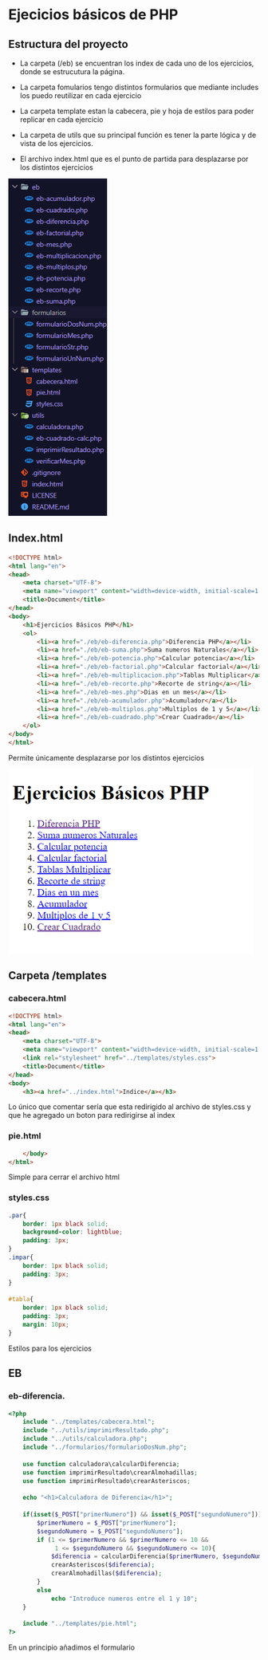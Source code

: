 # Ejecicios básicos de PHP

## Estructura del proyecto
- La carpeta (/eb) se encuentran los index de cada uno de los ejercicios, donde se estrucutura la página.

- La carpeta fomularios tengo distintos formularios que mediante includes los puedo reutilizar en cada ejercicio

- La carpeta template estan la cabecera, pie y hoja de estilos para poder replicar en cada ejercicio

- La carpeta de utils que su principal función es tener la parte lógica y de vista de los ejercicios. 

- El archivo index.html que es el punto de partida para desplazarse por los distintos ejercicios


![Alt text](./imagenes-md/image.png)

## Index.html

``` html
<!DOCTYPE html>
<html lang="en">
<head>
    <meta charset="UTF-8">
    <meta name="viewport" content="width=device-width, initial-scale=1.0">
    <title>Document</title>
</head>
<body>
    <h1>Ejercicios Básicos PHP</h1>
    <ol>
        <li><a href="./eb/eb-diferencia.php">Diferencia PHP</a></li>
        <li><a href="./eb/eb-suma.php">Suma numeros Naturales</a></li>
        <li><a href="./eb/eb-potencia.php">Calcular potencia</a></li>
        <li><a href="./eb/eb-factorial.php">Calcular factorial</a></li>
        <li><a href="./eb/eb-multiplicacion.php">Tablas Multiplicar</a></li>
        <li><a href="./eb/eb-recorte.php">Recorte de string</a></li>
        <li><a href="./eb/eb-mes.php">Dias en un mes</a></li>
        <li><a href="./eb/eb-acumulador.php">Acumulador</a></li>
        <li><a href="./eb/eb-multiplos.php">Multiplos de 1 y 5</a></li>
        <li><a href="./eb/eb-cuadrado.php">Crear Cuadrado</a></li>
    </ol>
</body>
</html>
```
Permite únicamente desplazarse por los distintos ejercicios

![Alt text](./imagenes-md/image1.png)

## Carpeta /templates
### cabecera.html
```html
<!DOCTYPE html>
<html lang="en">
<head>
    <meta charset="UTF-8">
    <meta name="viewport" content="width=device-width, initial-scale=1.0">
    <link rel="stylesheet" href="../templates/styles.css">
    <title>Document</title>
</head>
<body>
    <h3><a href="../index.html">Indice</a></h3>
```
Lo único que comentar sería que esta redirigido al archivo de styles.css y que he agregado un boton para redirigirse al index

### pie.html
```html
    </body>
</html>
```
Simple para cerrar el archivo html

### styles.css
```css
.par{
    border: 1px black solid;
    background-color: lightblue;
    padding: 3px;
}
.impar{
    border: 1px black solid;
    padding: 3px;
}

#tabla{
    border: 1px black solid;
    padding: 3px;
    margin: 10px;
}
```

Estilos para los ejercicios

## EB
### eb-diferencia.
```php
<?php
    include "../templates/cabecera.html";
    include "../utils/imprimirResultado.php";
    include "../utils/calculadora.php";
    include "../formularios/formularioDosNum.php";
    
    use function calculadora\calcularDiferencia;
    use function imprimirResultado\crearAlmohadillas;
    use function imprimirResultado\crearAsteriscos;

    echo "<h1>Calculadora de Diferencia</h1>";

    if(isset($_POST["primerNumero"]) && isset($_POST["segundoNumero"])){
        $primerNumero = $_POST["primerNumero"];
        $segundoNumero = $_POST["segundoNumero"];
        if (1 <= $primerNumero && $primerNumero <= 10 &&
             1 <= $segundoNumero && $segundoNumero <= 10){
            $diferencia = calcularDiferencia($primerNumero, $segundoNumero);
            crearAsteriscos($diferencia);
            crearAlmohadillas($diferencia);
        }
        else
            echo "Introduce numeros entre el 1 y 10";
    }

    include "../templates/pie.html";
?>
```
En un principio añadimos el formulario